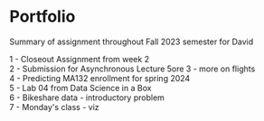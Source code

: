 # Portfolio
Summary of assignment throughout Fall 2023 semester for David


1 - Closeout Assignment from week 2                                                                                            
2 - Submission for Asynchronous Lecture                                                                                                                                                                           5ore 3 - more on flights                                                                                                                         
4 - Predicting MA132 enrollment for spring 2024                                                                                                             
5 - Lab 04 from Data Science in a Box                                                                                                            
6 - Bikeshare data - introductory problem                                                                                                  
7 - Monday's class - viz                                                                                                                                                           
